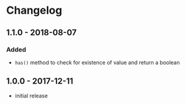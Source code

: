# Changelog

## 1.1.0 - 2018-08-07

### Added

- `has()` method to check for existence of value and return a boolean

## 1.0.0 - 2017-12-11

- initial release
